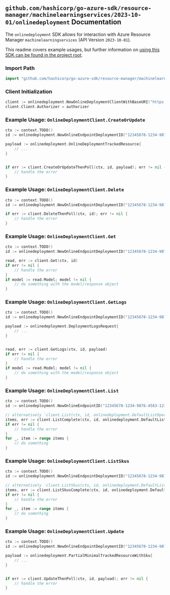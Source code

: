 
## `github.com/hashicorp/go-azure-sdk/resource-manager/machinelearningservices/2023-10-01/onlinedeployment` Documentation

The `onlinedeployment` SDK allows for interaction with Azure Resource Manager `machinelearningservices` (API Version `2023-10-01`).

This readme covers example usages, but further information on [using this SDK can be found in the project root](https://github.com/hashicorp/go-azure-sdk/tree/main/docs).

### Import Path

```go
import "github.com/hashicorp/go-azure-sdk/resource-manager/machinelearningservices/2023-10-01/onlinedeployment"
```


### Client Initialization

```go
client := onlinedeployment.NewOnlineDeploymentClientWithBaseURI("https://management.azure.com")
client.Client.Authorizer = authorizer
```


### Example Usage: `OnlineDeploymentClient.CreateOrUpdate`

```go
ctx := context.TODO()
id := onlinedeployment.NewOnlineEndpointDeploymentID("12345678-1234-9876-4563-123456789012", "example-resource-group", "workspaceName", "endpointName", "deploymentName")

payload := onlinedeployment.OnlineDeploymentTrackedResource{
	// ...
}


if err := client.CreateOrUpdateThenPoll(ctx, id, payload); err != nil {
	// handle the error
}
```


### Example Usage: `OnlineDeploymentClient.Delete`

```go
ctx := context.TODO()
id := onlinedeployment.NewOnlineEndpointDeploymentID("12345678-1234-9876-4563-123456789012", "example-resource-group", "workspaceName", "endpointName", "deploymentName")

if err := client.DeleteThenPoll(ctx, id); err != nil {
	// handle the error
}
```


### Example Usage: `OnlineDeploymentClient.Get`

```go
ctx := context.TODO()
id := onlinedeployment.NewOnlineEndpointDeploymentID("12345678-1234-9876-4563-123456789012", "example-resource-group", "workspaceName", "endpointName", "deploymentName")

read, err := client.Get(ctx, id)
if err != nil {
	// handle the error
}
if model := read.Model; model != nil {
	// do something with the model/response object
}
```


### Example Usage: `OnlineDeploymentClient.GetLogs`

```go
ctx := context.TODO()
id := onlinedeployment.NewOnlineEndpointDeploymentID("12345678-1234-9876-4563-123456789012", "example-resource-group", "workspaceName", "endpointName", "deploymentName")

payload := onlinedeployment.DeploymentLogsRequest{
	// ...
}


read, err := client.GetLogs(ctx, id, payload)
if err != nil {
	// handle the error
}
if model := read.Model; model != nil {
	// do something with the model/response object
}
```


### Example Usage: `OnlineDeploymentClient.List`

```go
ctx := context.TODO()
id := onlinedeployment.NewOnlineEndpointID("12345678-1234-9876-4563-123456789012", "example-resource-group", "workspaceName", "endpointName")

// alternatively `client.List(ctx, id, onlinedeployment.DefaultListOperationOptions())` can be used to do batched pagination
items, err := client.ListComplete(ctx, id, onlinedeployment.DefaultListOperationOptions())
if err != nil {
	// handle the error
}
for _, item := range items {
	// do something
}
```


### Example Usage: `OnlineDeploymentClient.ListSkus`

```go
ctx := context.TODO()
id := onlinedeployment.NewOnlineEndpointDeploymentID("12345678-1234-9876-4563-123456789012", "example-resource-group", "workspaceName", "endpointName", "deploymentName")

// alternatively `client.ListSkus(ctx, id, onlinedeployment.DefaultListSkusOperationOptions())` can be used to do batched pagination
items, err := client.ListSkusComplete(ctx, id, onlinedeployment.DefaultListSkusOperationOptions())
if err != nil {
	// handle the error
}
for _, item := range items {
	// do something
}
```


### Example Usage: `OnlineDeploymentClient.Update`

```go
ctx := context.TODO()
id := onlinedeployment.NewOnlineEndpointDeploymentID("12345678-1234-9876-4563-123456789012", "example-resource-group", "workspaceName", "endpointName", "deploymentName")

payload := onlinedeployment.PartialMinimalTrackedResourceWithSku{
	// ...
}


if err := client.UpdateThenPoll(ctx, id, payload); err != nil {
	// handle the error
}
```
